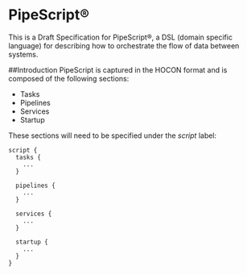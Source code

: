 # PipeScript&reg;

This is a Draft Specification for PipeScript&reg;, a DSL (domain specific language) for describing how to orchestrate the flow of data between systems.

##Introduction
PipeScript is captured in the HOCON format and is composed of the following sections:

* Tasks
* Pipelines
* Services
* Startup

These sections will need to be specified under the *script* label:

```HOCON
script {
  tasks {
    ...
  }
  
  pipelines {
    ...
  }
   
  services {
    ...
  }

  startup {
    ...
  }
}

```

